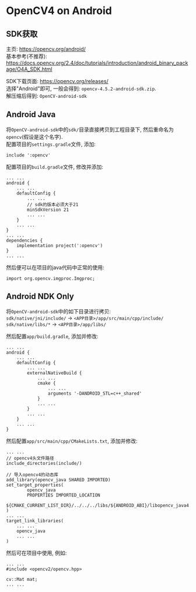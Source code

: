 # OpenCV4 on Android

## SDK获取
主页: https://opencv.org/android/  
基本参考(不推荐): https://docs.opencv.org/2.4/doc/tutorials/introduction/android_binary_package/O4A_SDK.html

SDK下载页面: https://opencv.org/releases/  
选择"Android"即可, 一般会得到: `opencv-4.5.2-android-sdk.zip`.  
解压缩后得到: `OpenCV-android-sdk`

## Android Java
将`OpenCV-android-sdk`中的`sdk/`目录直接拷贝到工程目录下, 然后重命名为`opencv`(假设是这个名字).  
配置项目的`settings.gradle`文件, 添加:
```
include ':opencv'
```

配置项目的`build.gradle`文件, 修改并添加:
```
... ...
android {
    ... ...
    defaultConfig {
        ... ...
        // sdk的版本必须大于21
        minSdkVersion 21
        ... ...
    }
    ... ...
}
... ...
dependencies {
    implementation project(':opencv')
}
... ...
```

然后便可以在项目的java代码中正常的使用:
```
import org.opencv.imgproc.Imgproc;
```

## Android NDK Only
将`OpenCV-android-sdk`中的如下目录进行拷贝:  
`sdk/native/jni/include/` -> `<APP目录>/app/src/main/cpp/include/`  
`sdk/native/libs/*` -> `<APP目录>/app/libs/`  

然后配置`app/build.gradle`, 添加并修改:
```
... ...
android {
    ... ...
    defaultConfig {
        ... ...
        externalNativeBuild {
            ... ...
            cmake {
                ... ...
                arguments '-DANDROID_STL=c++_shared'
            }
            ... ...
        }
        ... ...
    }
    ... ...
}
```

然后配置`app/src/main/cpp/CMakeLists.txt`, 添加并修改:
```
... ...
// opencv4头文件路径
include_directories(include/)

// 导入opencv4的动态库
add_library(opencv_java SHARED IMPORTED)
set_target_properties(
        opencv_java
        PROPERTIES IMPORTED_LOCATION
        ${CMAKE_CURRENT_LIST_DIR}/../../../libs/${ANDROID_ABI}/libopencv_java4.so
)
... ...
target_link_libraries(
    ... ...
    opencv_java
    ... ...
)
```

然后可在项目中使用, 例如:
```
... ...
#include <opencv2/opencv.hpp>

cv::Mat mat;
... ...
```
